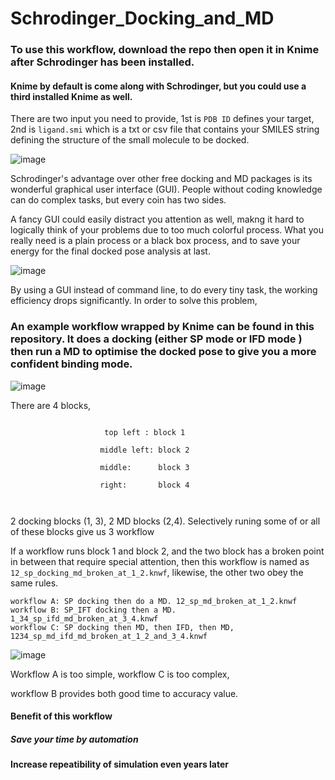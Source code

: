 
# Schrodinger_Docking_and_MD


### To use this workflow, download the repo then open it in Knime after Schrodinger has been installed.

#### Knime by default is come along with Schrodinger, but you could use a third installed Knime as well.

There are two input you need to provide, 1st is ```PDB ID``` defines your target, 2nd is ```ligand.smi``` which is a txt or csv file that contains your SMILES string defining the structure of the small molecule to be docked.

![image](https://user-images.githubusercontent.com/75652473/209549358-4be51f79-2fb8-452a-bd66-e6ae35029e60.png)

Schrodinger's advantage over other free docking and MD packages is its wonderful graphical user interface (GUI). People without coding knowledge can do complex tasks, but every coin has two sides. 

A fancy GUI could easily distract you attention as well, makng it hard to logically think of your problems due to too much colorful process. What you really need is a plain process or a 
black box process, and to save your energy for the final docked pose analysis at last.

![image](https://user-images.githubusercontent.com/75652473/209549513-321f51c1-447a-40a8-a795-c535554ef4a0.png)


By using a GUI instead of command line,  to do every tiny task, the working efficiency drops significantly. In order to solve this problem, 

### An example workflow wrapped by Knime can be found in this repository. It does a docking (either SP mode or IFD mode ) then run a MD to optimise the docked pose to give you a more confident binding mode.

![image](https://user-images.githubusercontent.com/75652473/209549073-cb35341e-f41c-4d99-b8ee-9121b67192ea.png)


There are 4 blocks, 

```

                     top left : block 1
                    
                    middle left: block 2
                    
                    middle:      block 3
                    
                    right:       block 4
                    
                    
```
2 docking blocks (1, 3), 2 MD blocks (2,4). Selectively runing some of or all of these blocks give us 3 workflow

If a workflow runs block 1 and block 2, and the two block has a broken point in between that require special attention, then this workflow is named as ```12_sp_docking_md_broken_at_1_2.knwf```, likewise, the other two obey the same rules.

```
workflow A: SP docking then do a MD. 12_sp_md_broken_at_1_2.knwf
workflow B: SP_IFT docking then a MD. 1_34_sp_ifd_md_broken_at_3_4.knwf
workflow C: SP docking then MD, then IFD, then MD, 1234_sp_md_ifd_md_broken_at_1_2_and_3_4.knwf
```

![image](https://user-images.githubusercontent.com/75652473/209549223-5e88b873-9865-4c7f-a308-5fbcdba1b5d3.png)


Workflow A is too simple, workflow C is too complex, 

workflow B provides both good time to accuracy value.


#### Benefit of this workflow

##### Save your time by automation

#### Increase repeatibility of simulation even years later
